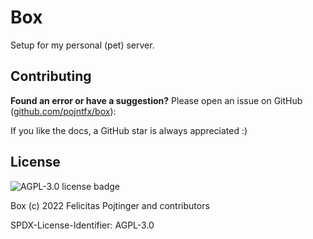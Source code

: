 # Box

Setup for my personal (pet) server.

## Contributing

**Found an error or have a suggestion?** Please open an issue on GitHub ([github.com/pojntfx/box](https://github.com/pojntfx/box)):

If you like the docs, a GitHub star is always appreciated :)

## License

![AGPL-3.0 license badge](https://www.gnu.org/graphics/agplv3-155x51.png)

Box (c) 2022 Felicitas Pojtinger and contributors

SPDX-License-Identifier: AGPL-3.0

